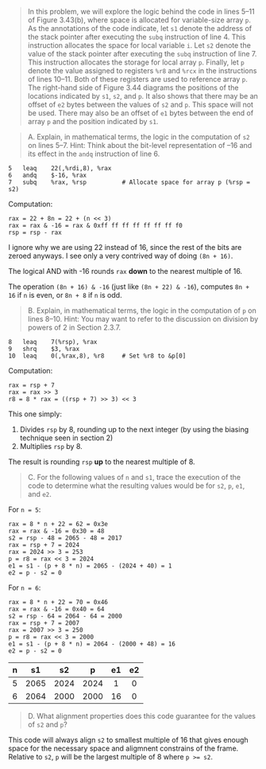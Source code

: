 > In this problem, we will explore the logic behind the code in lines 5–11 of
> Figure 3.43(b), where space is allocated for variable-size array `p`. As the
> annotations of the code indicate, let `s1` denote the address of the stack
> pointer after executing the `subq` instruction of line 4. This instruction
> allocates the space for local variable `i`. Let `s2` denote the value of the
> stack pointer after executing the `subq` instruction of line 7. This
> instruction allocates the storage for local array `p`. Finally, let `p` denote
> the value assigned to registers `%r8` and `%rcx` in the instructions of lines
> 10–11. Both of these registers are used to reference array `p`. The right-hand
> side of Figure 3.44 diagrams the positions of the locations indicated by `s1`,
> `s2`, and `p`. It also shows that there may be an offset of `e2` bytes between
> the values of `s2` and `p`. This space will not be used. There may also be an
> offset of `e1` bytes between the end of array `p` and the position indicated
> by `s1`.

> A. Explain, in mathematical terms, the logic in the computation of `s2` on
> lines 5–7. Hint: Think about the bit-level representation of –16 and its
> effect in the `andq` instruction of line 6.

```Assembly
5   leaq    22(,%rdi,8), %rax
6   andq    $-16, %rax
7   subq    %rax, %rsp          # Allocate space for array p (%rsp = s2)
```

Computation:
```
rax = 22 + 8n = 22 + (n << 3)
rax = rax & -16 = rax & 0xff ff ff ff ff ff ff f0
rsp = rsp - rax
```
I ignore why we are using 22 instead of 16, since the rest of the bits are
zeroed anyways. I see only a very contrived way of doing `(8n + 16)`.

The logical AND with -16 rounds `rax` **down** to the nearest multiple of 16.

The operation `(8n + 16) & -16` (just like `(8n + 22) & -16`), computes
`8n + 16` if `n` is even, or `8n + 8` if `n` is odd.

> B. Explain, in mathematical terms, the logic in the computation of `p` on
> lines 8–10. Hint: You may want to refer to the discussion on division by
> powers of 2 in Section 2.3.7.

```Assembly
8   leaq    7(%rsp), %rax
9   shrq    $3, %rax
10  leaq    0(,%rax,8), %r8     # Set %r8 to &p[0]
```

Computation:
```
rax = rsp + 7
rax = rax >> 3
r8 = 8 * rax = ((rsp + 7) >> 3) << 3
```

This one simply:
1. Divides `rsp` by 8, rounding up to the next integer (by using the biasing
   technique seen in section 2)
2. Multiplies `rsp` by 8.

The result is rounding `rsp` **up** to the nearest multiple of 8.

> C. For the following values of `n` and `s1`, trace the execution of the code
> to determine what the resulting values would be for `s2`, `p`, `e1`, and `e2`.

For `n = 5`:
```
rax = 8 * n + 22 = 62 = 0x3e
rax = rax & -16 = 0x30 = 48
s2 = rsp - 48 = 2065 - 48 = 2017
rax = rsp + 7 = 2024
rax = 2024 >> 3 = 253
p = r8 = rax << 3 = 2024
e1 = s1 - (p + 8 * n) = 2065 - (2024 + 40) = 1
e2 = p - s2 = 0
```

For `n = 6`:
```
rax = 8 * n + 22 = 70 = 0x46
rax = rax & -16 = 0x40 = 64
s2 = rsp - 64 = 2064 - 64 = 2000
rax = rsp + 7 = 2007
rax = 2007 >> 3 = 250
p = r8 = rax << 3 = 2000
e1 = s1 - (p + 8 * n) = 2064 - (2000 + 48) = 16
e2 = p - s2 = 0
```

| n |  s1  |  s2  |   p  | e1 | e2 |
|:-:|:----:|:----:|:----:|:--:|:--:|
| 5 | 2065 | 2024 | 2024 |  1 |  0 |
| 6 | 2064 | 2000 | 2000 | 16 |  0 |

> D. What alignment properties does this code guarantee for the values of `s2`
> and `p`?

This code will always align `s2` to smallest multiple of 16 that gives enough
space for the necessary space and aligmnent constrains of the frame. Relative to
`s2`, `p` will be the largest multiple of 8 where `p >= s2`.
